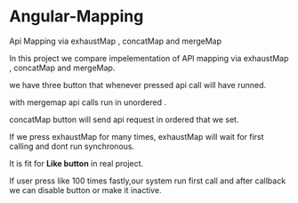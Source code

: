 # Angular-Mapping
Api Mapping via exhaustMap , concatMap and mergeMap

In this project we compare impelementation of API mapping via exhaustMap , concatMap and mergeMap.

we have three button that whenever pressed api call will have runned.

with mergemap api calls run in unordered .

concatMap button will send api request in ordered that we set.

If we press exhaustMap for many times, exhaustMap will wait for first calling and dont run synchronous.

It is fit for <b>Like button</b> in real project.

If user press like 100 times fastly,our system run first call and after callback we can disable button or make it inactive.



